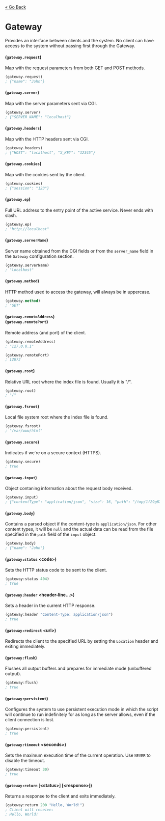 [&laquo; Go Back](./Expr.md)
# Gateway
Provides an interface between clients and the system. No client can have access to the system without passing first through the Gateway.

#### (`gateway.request`)
Map with the request parameters from both GET and POST methods.
```lisp
(gateway.request)
; {"name": "John"}
```

#### (`gateway.server`)
Map with the server parameters sent via CGI.
```lisp
(gateway.server)
; {"SERVER_NAME": "localhost"}
```

#### (`gateway.headers`)
Map with the HTTP headers sent via CGI.
```lisp
(gateway.headers)
; {"HOST": "localhost", "X_KEY": "12345"}
```

#### (`gateway.cookies`)
Map with the cookies sent by the client.
```lisp
(gateway.cookies)
; {"session": "123"}
```

#### (`gateway.ep`)
Full URL address to the entry point of the active service. Never ends with slash.
```lisp
(gateway.ep)
; "http://localhost"
```

#### (`gateway.serverName`)
Server name obtained from the CGI fields or from the `server_name` field in the `Gateway` configuration section.
```lisp
(gateway.serverName)
; "localhost"
```

#### (`gateway.method`)
HTTP method used to access the gateway, will always be in uppercase.
```lisp
(gateway.method)
; "GET"
```

#### (`gateway.remoteAddress`)<br/>(`gateway.remotePort`)
Remote address (and port) of the client.
```lisp
(gateway.remoteAddress)
; "127.0.0.1"

(gateway.remotePort)
; 12873
```

#### (`gateway.root`)
Relative URL root where the index file is found. Usually it is "/".
```lisp
(gateway.root)
; "/"
```

#### (`gateway.fsroot`)
Local file system root where the index file is found.
```lisp
(gateway.fsroot)
; "/var/www/html"
```

#### (`gateway.secure`)
Indicates if we're on a secure context (HTTPS).
```lisp
(gateway.secure)
; true
```

#### (`gateway.input`)
Object contaning information about the request body received.
```lisp
(gateway.input)
; {"contentType": "application/json", "size": 16, "path": "/tmp/1f29g87h12"}
```

#### (`gateway.body`)
Contains a parsed object if the content-type is `application/json`. For other content types, it will be `null` and the actual data can
be read from the file specified in the `path` field of the `input` object.
```lisp
(gateway.body)
; {"name": "John"}
```

#### (`gateway:status` \<code>)
Sets the HTTP status code to be sent to the client.
```lisp
(gateway:status 404)
; true
```

#### (`gateway:header` \<header-line...>)
Sets a header in the current HTTP response.
```lisp
(gateway:header "Content-Type: application/json")
; true
```

#### (`gateway:redirect` \<url>)
Redirects the client to the specified URL by setting the `Location` header and exiting immediately.

#### (`gateway:flush`)
Flushes all output buffers and prepares for immediate mode (unbuffered output).
```lisp
(gateway:flush)
; true
```

#### (`gateway:persistent`)
Configures the system to use persistent execution mode in which the script will continue to run indefinitely for as 
long as the server allows, even if the client connection is lost.
```lisp
(gateway:persistent)
; true
```

#### (`gateway:timeout` \<seconds>)
Sets the maximum execution time of the current operation. Use `NEVER` to disable the timeout.
```lisp
(gateway:timeout 30)
; true
```

#### (`gateway:return` [\<status>] [\<response>])
Returns a response to the client and exits immediately.
```lisp
(gateway:return 200 "Hello, World!")
; Client will receive:
; Hello, World!
```
